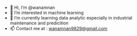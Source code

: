 - 👋 Hi, I’m @wanamnan
- 👀 I’m interested in machine learning 
- 🌱 I’m currently learning data analytic especially in industrial maintenance and predicition 
- 📫 Contact me at : wanamnan9829@gmail.com

<!---
wanamnan/wanamnan is a ✨ special ✨ repository because its `README.md` (this file) appears on your GitHub profile.
You can click the Preview link to take a look at your changes.
--->
